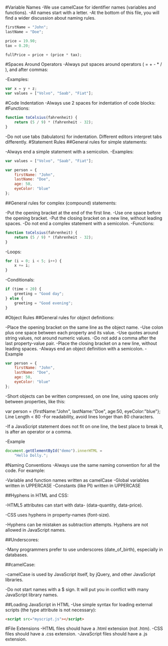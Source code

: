 #Variable Names
-We use camelCase for identifier names (variables and functions).
-All names start with a letter.
-At the bottom of this file, you will find a wider discussion about naming rules.
```javascript
firstName = "John";
lastName = "Doe";

price = 19.90;
tax = 0.20;

fullPrice = price + (price * tax);
```
#Spaces Around Operators
-Always put spaces around operators ( = + - * / ), and after commas:

-Examples:
```javascript
var x = y + z;
var values = ["Volvo", "Saab", "Fiat"];
```
#Code Indentation
-Always use 2 spaces for indentation of code blocks:
#Functions:
```javascript
function toCelsius(fahrenheit) {
    return (5 / 9) * (fahrenheit - 32);
}
```
-Do not use tabs (tabulators) for indentation. Different editors interpret tabs differently.
#Statement Rules
##General rules for simple statements:

-Always end a simple statement with a semicolon.
-Examples:
```javascript
var values = ["Volvo", "Saab", "Fiat"];

var person = {
    firstName: "John",
    lastName: "Doe",
    age: 50,
    eyeColor: "blue"
};
```
##General rules for complex (compound) statements:

-Put the opening bracket at the end of the first line.
-Use one space before the opening bracket.
-Put the closing bracket on a new line, without leading spaces.
-Do not end a complex statement with a semicolon.
-Functions:
```javascript
function toCelsius(fahrenheit) {
    return (5 / 9) * (fahrenheit - 32);
}
```
-Loops:
```javascript
for (i = 0; i < 5; i++) {
    x += i;
}
```
-Conditionals:
```javascript
if (time < 20) {
    greeting = "Good day";
} else {
    greeting = "Good evening";
}
```
#Object Rules
##General rules for object definitions:

-Place the opening bracket on the same line as the object name.
-Use colon plus one space between each property and its value.
-Use quotes around string values, not around numeric values.
-Do not add a comma after the last property-value pair.
-Place the closing bracket on a new line, without leading spaces.
-Always end an object definition with a semicolon.
-Example
```javascript
var person = {
    firstName: "John",
    lastName: "Doe",
    age: 50,
    eyeColor: "blue"
};
```
-Short objects can be written compressed, on one line, using spaces only between properties, like this:

var person = {firstName:"John", lastName:"Doe", age:50, eyeColor:"blue"};
Line Length < 80
-For readability, avoid lines longer than 80 characters.

-If a JavaScript statement does not fit on one line, the best place to break it, is after an operator or a comma.

-Example
```javascript
document.getElementById("demo").innerHTML =
    "Hello Dolly.";
```

#Naming Conventions
-Always use the same naming convention for all the code. For example:

-Variable and function names written as camelCase
-Global variables written in UPPERCASE
-Constants (like PI) written in UPPERCASE

##Hyphens in HTML and CSS:

-HTML5 attributes can start with data- (data-quantity, data-price).

-CSS uses hyphens in property-names (font-size).

-Hyphens can be mistaken as subtraction attempts. Hyphens are not allowed in JavaScript names.

##Underscores:

-Many programmers prefer to use underscores (date_of_birth), especially in databases.

##camelCase:

-camelCase is used by JavaScript itself, by jQuery, and other JavaScript libraries.

-Do not start names with a $ sign. It will put you in conflict with many JavaScript library names.

##Loading JavaScript in HTML
-Use simple syntax for loading external scripts (the type attribute is not necessary):
```html
<script src="myscript.js"></script>
```
#File Extensions
-HTML files should have a .html extension (not .htm).
-CSS files should have a .css extension.
-JavaScript files should have a .js extension.
